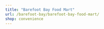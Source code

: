 ```yaml
---
title: "Barefoot Bay Food Mart"
url: /barefoot-bay/barefoot-bay-food-mart/
shop: convenience
---
```

